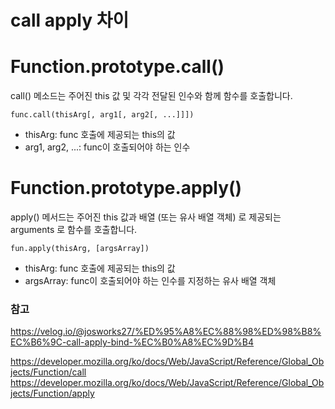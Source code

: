 # call apply 차이

# Function.prototype.call()
call() 메소드는 주어진 this 값 및 각각 전달된 인수와 함께 함수를 호출합니다.
```
func.call(thisArg[, arg1[, arg2[, ...]]])
```
- thisArg: func 호출에 제공되는 this의 값
- arg1, arg2, ...: func이 호출되어야 하는 인수

# Function.prototype.apply()
apply() 메서드는 주어진 this 값과 배열 (또는 유사 배열 객체) 로 제공되는 arguments 로 함수를 호출합니다.
```
fun.apply(thisArg, [argsArray])
```
- thisArg: func 호출에 제공되는 this의 값
- argsArray: func이 호출되어야 하는 인수를 지정하는 유사 배열 객체

### 참고
https://velog.io/@josworks27/%ED%95%A8%EC%88%98%ED%98%B8%EC%B6%9C-call-apply-bind-%EC%B0%A8%EC%9D%B4

https://developer.mozilla.org/ko/docs/Web/JavaScript/Reference/Global_Objects/Function/call https://developer.mozilla.org/ko/docs/Web/JavaScript/Reference/Global_Objects/Function/apply
